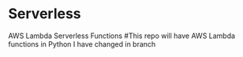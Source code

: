 # Serverless
AWS Lambda Serverless Functions
#This repo will have AWS Lambda functions in Python
I have changed in branch
